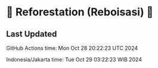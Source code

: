 
# 🌳 Reforestation (Reboisasi) 🌲

## Last Updated

GitHub Actions time: Mon Oct 28 20:22:23 UTC 2024

Indonesia/Jakarta time: Tue Oct 29 03:22:23 WIB 2024
